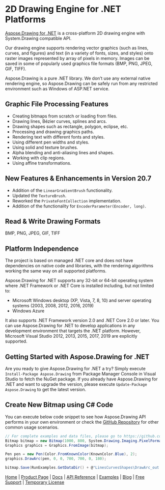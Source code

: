 # 2D Drawing Engine for .NET Platforms

[Aspose.Drawing for .NET](https://products.aspose.com/drawing/net) is a cross-platform 2D drawing engine with System.Drawing compatible API.

Our drawing engine supports rendering vector graphics (such as lines, curves, and figures) and text (in a variety of fonts, sizes, and styles) onto raster images represented by array of pixels in memory. Images can be saved in some of popularly used graphics file formats (BMP, PNG, JPEG, GIF, TIFF).

Aspose.Drawing is a pure .NET library. We don’t use any external native rendering engine, so Aspose.Drawing can be safely run from any restricted environment such as Windows of ASP.NET service.

## Graphic File Processing Features

- Creating bitmaps from scratch or loading from files.
- Drawing lines, Bézier curves, splines and arcs.
- Drawing shapes such as rectangle, polygon, eclipse, etc.
- Processing and drawing graphics paths.
- Rendering text with different fonts and styles.
- Using different pen widths and styles.
- Using solid and texture brushes.
- Alpha blending and anti-aliasing lines and shapes.
- Working with clip regions.
- Using affine transformations.

## New Features & Enhancements in Version 20.7

- Addition of the `LinearGradientBrush` functionality.
- Updated the `TextureBrush`.
- Reworked the `PrivateFontCollection` implementation.
- Addition of the functionality for `EncoderParameter(Encoder, long)`.

## Read & Write Drawing Formats

BMP, PNG, JPEG, GIF, TIFF

## Platform Independence

The project is based on managed .NET core and does not have dependencies on native code and libraries, with the rendering algorithms working the same way on all supported platforms.

Aspose.Drawing for .NET supports any 32-bit or 64-bit operating system where .NET Framework or .NET Core is installed including, but not limited to:

- Microsoft Windows desktop (XP, Vista, 7, 8, 10) and server operating systems (2003, 2008, 2012, 2016, 2019)
- Windows Azure

It also supports .NET Framework version 2.0 and .NET Core 2.0 or later. You can use Aspose.Drawing for .NET to develop applications in any development environment that targets the .NET platform. However, Microsoft Visual Studio 2012, 2013, 2015, 2017, 2019 are explicitly supported.

## Getting Started with Aspose.Drawing for .NET

Are you ready to give Aspose.Drawing for .NET a try? Simply execute `Install-Package Aspose.Drawing` from Package Manager Console in Visual Studio to fetch the NuGet package. If you already have Aspose.Drawing for .NET and want to upgrade the version, please execute `Update-Package Aspose.Drawing` to get the latest version.

## Create New Bitmap using C# Code

You can execute below code snippet to see how Aspose.Drawing API performs in your own environment or check the [GitHub Repository](https://github.com/aspose-drawing/Aspose.Drawing-for-.NET) for other common usage scenarios. 

```csharp
// For complete examples and data files, please go to https://github.com/aspose-drawing/Aspose.Drawing-for-.NET
Bitmap bitmap = new Bitmap(1000, 800, System.Drawing.Imaging.PixelFormat.Format32bppPArgb);
Graphics graphics = Graphics.FromImage(bitmap);

Pen pen = new Pen(Color.FromKnownColor(KnownColor.Blue), 2);
graphics.DrawArc(pen, 0, 0, 700, 700, 0, 180);

bitmap.Save(RunExamples.GetDataDir() + @"LinesCurvesShapes\DrawArc_out.png");
```

[Home](https://www.aspose.com/) | [Product Page](https://products.aspose.com/drawing/net) | [Docs](docs.aspose.com/drawing/net) | [API Reference](https://apireference.aspose.com/net/drawing) | [Examples](https://github.com/aspose-drawing/Aspose.Drawing-for-.NET) | [Blog](https://blog.aspose.com/category/drawing/) | [Free Support](https://forum.aspose.com/c/drawing) | [Temporary License](https://purchase.aspose.com/temporary-license)

